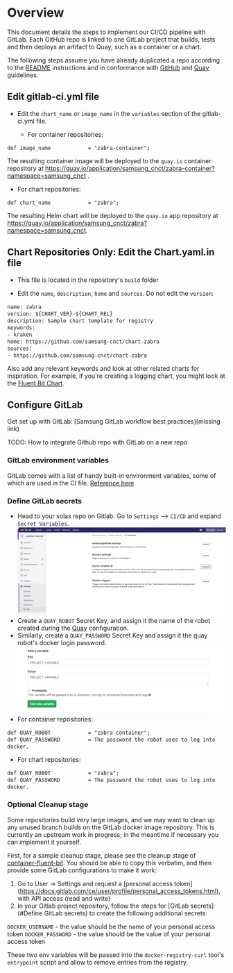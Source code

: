 # Overview

This document details the steps to implement our CI/CD pipeline with GitLab. Each GitHub repo is linked to one GitLab project that builds, tests and then deploys an artifact to Quay, such as a container or a chart.

The following steps assume you have already duplicated a repo according to the
[README](../README.md) instructions and in conformance with [GitHub](./github.md)
and [Quay](./quay.md) guidelines.

## Edit gitlab-ci.yml file

* Edit the `chart_name` or `image_name` in the `variables` section of the gitlab-ci.yml file.

  * For container repositories:

```
def image_name            = "zabra-container";
```

  The resulting container image will be deployed to the `quay.io` container
  repository at https://quay.io/application/samsung_cnct/zabra-container?namespace=samsung_cnct .

  * For chart repositories:

```
def chart_name            = "zabra";
```

  The resulting Helm chart will be deployed to the `quay.io` app
  repository at https://quay.io/application/samsung_cnct/zabra?namespace=samsung_cnct.

## Chart Repositories Only: Edit the Chart.yaml.in file

* This file is located in the repository's `build` folder

* Edit the `name`, `description`, `home` and `sources`. Do not edit the `version`:

```
name: zabra
version: ${CHART_VER}-${CHART_REL}
description: Sample chart template for registry
keywords:
- kraken
home: https://github.com/samsung-cnct/chart-zabra
sources:
- https://github.com/samsung-cnct/chart-zabra
```

Also add any relevant keywords and look at other
related charts for inspiration. For example, if you're creating a logging chart, you might
look at the [Fluent Bit Chart](https://github.com/samsung-cnct/chart-fluent-bit).

## Configure GitLab

Get set up with GitLab:
[Samsung GitLab workflow best practices](missing link)

TODO: How to integrate Github repo with GitLab on a new repo

### GitLab environment variables
GitLab comes with a list of handy built-in environment variables, some of which are used in the CI file. 
[Reference here](http://docs.gitlab.com/ce/ci/variables/README.html#predefined-variables-environment-variables)

### Define GitLab secrets

  * Head to your solas repo on Gitlab. Go to `Settings` --> `CI/CD` and expand `Secret Variables`.
  ![screenshot](images/gitlab/gitlab-settings.png)
  * Create a `QUAY_ROBOT` Secret Key, and assign it the name of the robot created during the [Quay](./quay.md) configuration. 
  * Similarly, create a `QUAY_PASSWORD` Secret Key and assign it the quay robot's docker login password.
  ![screenshot](images/gitlab/gitlab-secrets.png)
  * For container repositories:
```
def QUAY_ROBOT            = "zabra-container";
def QUAY_PASSWORD         = The password the robot uses to log into docker.
```
  * For chart repositories:
```
def QUAY_ROBOT            = "zabra";
def QUAY_PASSWORD         = The password the robot uses to log into docker.
```

### Optional Cleanup stage

Some repositories build very large images, and we may want to clean up any unused branch builds on the GitLab docker image repository. This is currently an upstream work in progress; in the meantime if necessary you can implement it yourself.

First, for a sample cleanup stage, please see the cleanup stage of [container-fluent-bit](https://github.com/samsung-cnct/container-fluent-bit/blob/master/.gitlab-ci.yml). You should be able to copy this verbatim, and then provide some GitLab configurations to make it work:

1. Go to User -> Settings and request a [personal access token] (https://docs.gitlab.com/ce/user/profile/personal_access_tokens.html), with API access (read and write)
2. In your Gitlab project repository, follow the steps for [GitLab secrets](#Define GitLab secrets) to create the following additional secrets:

`DOCKER_USERNAME` - the value should be the name of your personal access token
`DOCKER_PASSWORD` - the value should be the value of your personal access token

These two env variables will be passed into the `docker-registry-curl` tool's `entrypoint` script and allow to remove entries from the registry.